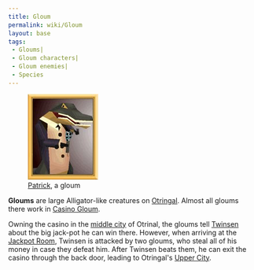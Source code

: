 ```yaml
---
title: Gloum
permalink: wiki/Gloum
layout: base
tags:
 - Gloums| 
 - Gloum characters| 
 - Gloum enemies| 
 - Species
---
```


<figure>
<img src="assets/lba2/_characters/frames/patrick.jpg"
title="Patrick, a gloum" width="143" />
<figcaption><a href="Patrick" title="wikilink">Patrick</a>, a
gloum</figcaption>
</figure>

**Gloums** are large Alligator-like creatures on
[Otringal](Otringal "wikilink"). Almost all gloums there work in [Casino
Gloum](Casino_Gloum "wikilink").

Owning the casino in the [middle city](middle_city "wikilink") of
Otrinal, the gloums tell [Twinsen](Twinsen "wikilink") about the big
jack-pot he can win there. However, when arriving at the [Jackpot
Room](Jackpot_Room "wikilink"), Twinsen is attacked by two gloums, who
steal all of his money in case they defeat him. After Twinsen beats
them, he can exit the casino through the back door, leading to
Otringal's [Upper City](Upper_City "wikilink").
